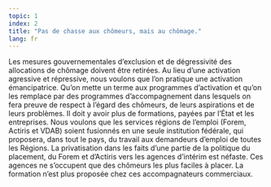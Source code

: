 ```yaml
---
topic: 1
index: 2
title: "Pas de chasse aux chômeurs, mais au chômage."
lang: fr
---
```

Les mesures gouvernementales d’exclusion et de dégressivité des allocations de
chômage doivent être retirées.
Au lieu d’une activation agressive et répressive, nous voulons que l’on
pratique une activation émancipatrice. Qu’on mette un terme aux programmes
d’activation et qu’on les remplace par des programmes d’accompagnement dans
lesquels on fera preuve de respect à l’égard des chômeurs, de leurs
aspirations et de leurs problèmes.
Il doit y avoir plus de formations, payées par l’État et les entreprises.
Nous voulons que les services régions de l’emploi (Forem, Actiris et VDAB)
soient fusionnés en une seule institution fédérale, qui proposera, dans tout
le pays, du travail aux demandeurs d’emploi de toutes les Régions.
La privatisation dans les faits d’une partie de la politique du placement, du
Forem et d’Actiris vers les agences d’intérim est néfaste. Ces agences ne
s’occupent que des chômeurs les plus faciles à placer. La formation n’est plus
proposée chez ces accompagnateurs commerciaux.
